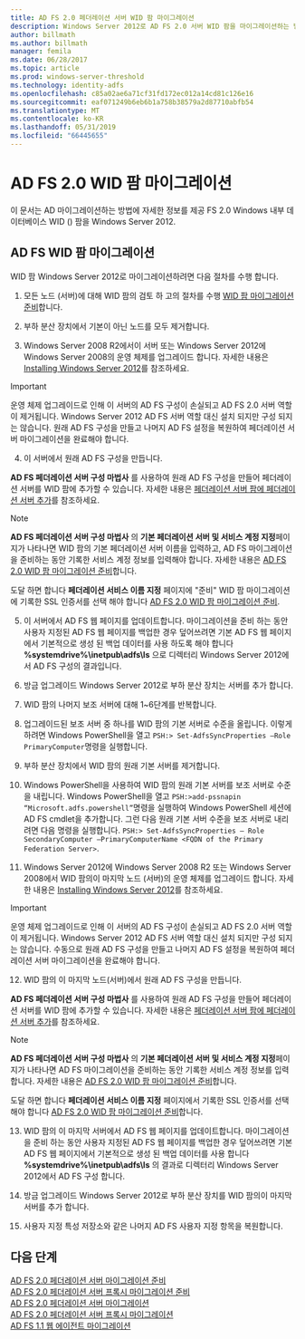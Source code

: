 ```yaml
---
title: AD FS 2.0 페더레이션 서버 WID 팜 마이그레이션
description: Windows Server 2012로 AD FS 2.0 서버 WID 팜을 마이그레이션하는 방법에 정보를 제공 합니다.
author: billmath
ms.author: billmath
manager: femila
ms.date: 06/28/2017
ms.topic: article
ms.prod: windows-server-threshold
ms.technology: identity-adfs
ms.openlocfilehash: c85a02ae6a71cf31fd172ec012a14cd81c126e16
ms.sourcegitcommit: eaf071249b6eb6b1a758b38579a2d87710abfb54
ms.translationtype: MT
ms.contentlocale: ko-KR
ms.lasthandoff: 05/31/2019
ms.locfileid: "66445655"
---
```

# <a name="migrate-an-ad-fs-20-wid-farm"></a>AD FS 2.0 WID 팜 마이그레이션  
이 문서는 AD 마이그레이션하는 방법에 자세한 정보를 제공 FS 2.0 Windows 내부 데이터베이스 WID () 팜을 Windows Server 2012.

## <a name="migrate-an-ad-fs-wid-farm"></a>AD FS WID 팜 마이그레이션
WID 팜 Windows Server 2012로 마이그레이션하려면 다음 절차를 수행 합니다.  
  
1.  모든 노드 (서버)에 대해 WID 팜의 검토 하 고의 절차를 수행 [WID 팜 마이그레이션 준비](prepare-to-migrate-a-wid-farm.md)합니다.  
  
2.  부하 분산 장치에서 기본이 아닌 노드를 모두 제거합니다.  
  
3.  Windows Server 2008 R2에서이 서버 또는 Windows Server 2012에 Windows Server 2008의 운영 체제를 업그레이드 합니다. 자세한 내용은 [Installing Windows Server 2012](https://technet.microsoft.com/library/jj134246.aspx)를 참조하세요.  
  
> [!IMPORTANT]
>  운영 체제 업그레이드로 인해 이 서버의 AD FS 구성이 손실되고 AD FS 2.0 서버 역할이 제거됩니다. Windows Server 2012 AD FS 서버 역할 대신 설치 되지만 구성 되지는 않습니다. 원래 AD FS 구성을 만들고 나머지 AD FS 설정을 복원하여 페더레이션 서버 마이그레이션을 완료해야 합니다.  
  
4. 이 서버에서 원래 AD FS 구성을 만듭니다.  
  
**AD FS 페더레이션 서버 구성 마법사** 를 사용하여 원래 AD FS 구성을 만들어 페더레이션 서버를 WID 팜에 추가할 수 있습니다. 자세한 내용은 [페더레이션 서버 팜에 페더레이션 서버 추가](add-a-federation-server-to-a-federation-server-farm.md)를 참조하세요.  
  
> [!NOTE]
> **AD FS 페더레이션 서버 구성 마법사** 의 **기본 페더레이션 서버 및 서비스 계정 지정**페이지가 나타나면 WID 팜의 기본 페더레이션 서버 이름을 입력하고, AD FS 마이그레이션을 준비하는 동안 기록한 서비스 계정 정보를 입력해야 합니다. 자세한 내용은 [AD FS 2.0 WID 팜 마이그레이션 준비](prepare-to-migrate-a-wid-farm.md)합니다. 
>  
> 도달 하면 합니다 **페더레이션 서비스 이름 지정** 페이지에 "준비" WID 팜 마이그레이션에 기록한 SSL 인증서를 선택 해야 합니다 [AD FS 2.0 WID 팜 마이그레이션 준비](prepare-to-migrate-a-wid-farm.md).  
  
5. 이 서버에서 AD FS 웹 페이지를 업데이트합니다. 마이그레이션을 준비 하는 동안 사용자 지정된 AD FS 웹 페이지를 백업한 경우 덮어쓰려면 기본 AD FS 웹 페이지에서 기본적으로 생성 된 백업 데이터를 사용 하도록 해야 합니다 **%systemdrive%\inetpub\adfs\ls** 으로 디렉터리 Windows Server 2012에서 AD FS 구성의 결과입니다.  
  
6. 방금 업그레이드 Windows Server 2012로 부하 분산 장치는 서버를 추가 합니다.  
  
7. WID 팜의 나머지 보조 서버에 대해 1~6단계를 반복합니다.  
  
8. 업그레이드된 보조 서버 중 하나를 WID 팜의 기본 서버로 수준을 올립니다. 이렇게 하려면 Windows PowerShell을 열고 `PSH:> Set-AdfsSyncProperties –Role PrimaryComputer`명령을 실행합니다.  
  
9. 부하 분산 장치에서 WID 팜의 원래 기본 서버를 제거합니다.  
  
10. Windows PowerShell을 사용하여 WID 팜의 원래 기본 서버를 보조 서버로 수준을 내립니다. Windows PowerShell을 열고 `PSH:>add-pssnapin “Microsoft.adfs.powershell”`명령을 실행하여 Windows PowerShell 세션에 AD FS cmdlet을 추가합니다. 그런 다음 원래 기본 서버 수준을 보조 서버로 내리려면 다음 명령을 실행합니다. `PSH:> Set-AdfsSyncProperties – Role SecondaryComputer –PrimaryComputerName <FQDN of the Primary Federation Server>`.  
  
11. Windows Server 2012에 Windows Server 2008 R2 또는 Windows Server 2008에서 WID 팜의이 마지막 노드 (서버)의 운영 체제를 업그레이드 합니다. 자세한 내용은 [Installing Windows Server 2012](https://technet.microsoft.com/library/jj134246.aspx)를 참조하세요.  
  
> [!IMPORTANT]
>  운영 체제 업그레이드로 인해 이 서버의 AD FS 구성이 손실되고 AD FS 2.0 서버 역할이 제거됩니다. Windows Server 2012 AD FS 서버 역할 대신 설치 되지만 구성 되지는 않습니다. 수동으로 원래 AD FS 구성을 만들고 나머지 AD FS 설정을 복원하여 페더레이션 서버 마이그레이션을 완료해야 합니다.  
  
12. WID 팜의 이 마지막 노드(서버)에서 원래 AD FS 구성을 만듭니다.  
  
**AD FS 페더레이션 서버 구성 마법사** 를 사용하여 원래 AD FS 구성을 만들어 페더레이션 서버를 WID 팜에 추가할 수 있습니다. 자세한 내용은 [페더레이션 서버 팜에 페더레이션 서버 추가](add-a-federation-server-to-a-federation-server-farm.md)를 참조하세요.  
  
> [!NOTE]
> **AD FS 페더레이션 서버 구성 마법사** 의 **기본 페더레이션 서버 및 서비스 계정 지정**페이지가 나타나면 AD FS 마이그레이션을 준비하는 동안 기록한 서비스 계정 정보를 입력합니다. 자세한 내용은 [AD FS 2.0 WID 팜 마이그레이션 준비](prepare-to-migrate-a-wid-farm.md)합니다. 
>  
> 도달 하면 합니다 **페더레이션 서비스 이름 지정** 페이지에서 기록한 SSL 인증서를 선택 해야 합니다 [AD FS 2.0 WID 팜 마이그레이션 준비](prepare-to-migrate-a-wid-farm.md)합니다.  
  
13. WID 팜의 이 마지막 서버에서 AD FS 웹 페이지를 업데이트합니다. 마이그레이션을 준비 하는 동안 사용자 지정된 AD FS 웹 페이지를 백업한 경우 덮어쓰려면 기본 AD FS 웹 페이지에서 기본적으로 생성 된 백업 데이터를 사용 합니다 **%systemdrive%\inetpub\adfs\ls** 의 결과로 디렉터리 Windows Server 2012에서 AD FS 구성 합니다.  
  
14. 방금 업그레이드 Windows Server 2012로 부하 분산 장치를 WID 팜의이 마지막 서버를 추가 합니다.  
  
15. 사용자 지정 특성 저장소와 같은 나머지 AD FS 사용자 지정 항목을 복원합니다.  
  
## <a name="next-steps"></a>다음 단계
 [AD FS 2.0 페더레이션 서버 마이그레이션 준비](prepare-to-migrate-ad-fs-fed-server.md)   
 [AD FS 2.0 페더레이션 서버 프록시 마이그레이션 준비](prepare-to-migrate-ad-fs-fed-proxy.md)   
 [AD FS 2.0 페더레이션 서버 마이그레이션](migrate-the-ad-fs-fed-server.md)   
 [AD FS 2.0 페더레이션 서버 프록시 마이그레이션](migrate-the-ad-fs-2-fed-server-proxy.md)   
 [AD FS 1.1 웹 에이전트 마이그레이션](migrate-the-ad-fs-web-agent.md)